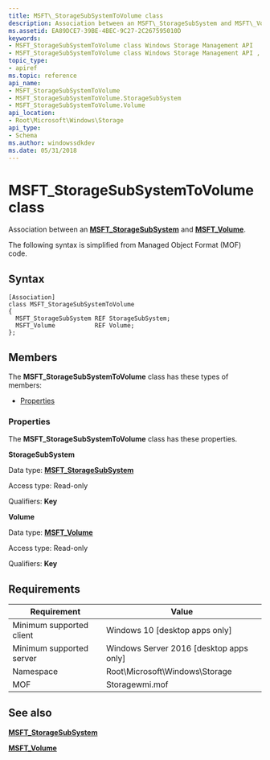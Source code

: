 ```yaml
---
title: MSFT\_StorageSubSystemToVolume class
description: Association between an MSFT\_StorageSubSystem and MSFT\_Volume.
ms.assetid: EA89DCE7-39BE-4BEC-9C27-2C267595010D
keywords:
- MSFT_StorageSubSystemToVolume class Windows Storage Management API
- MSFT_StorageSubSystemToVolume class Windows Storage Management API , described
topic_type:
- apiref
ms.topic: reference
api_name:
- MSFT_StorageSubSystemToVolume
- MSFT_StorageSubSystemToVolume.StorageSubSystem
- MSFT_StorageSubSystemToVolume.Volume
api_location:
- Root\Microsoft\Windows\Storage
api_type:
- Schema
ms.author: windowssdkdev
ms.date: 05/31/2018
---
```


# MSFT\_StorageSubSystemToVolume class

Association between an [**MSFT\_StorageSubSystem**](msft-storagesubsystem.md) and [**MSFT\_Volume**](msft-volume.md).

The following syntax is simplified from Managed Object Format (MOF) code.

## Syntax

``` syntax
[Association]
class MSFT_StorageSubSystemToVolume
{
  MSFT_StorageSubSystem REF StorageSubSystem;
  MSFT_Volume           REF Volume;
};
```

## Members

The **MSFT\_StorageSubSystemToVolume** class has these types of members:

-   [Properties](#properties)

### Properties

The **MSFT\_StorageSubSystemToVolume** class has these properties.

 

**StorageSubSystem**
   

Data type: **[**MSFT\_StorageSubSystem**](msft-storagesubsystem.md)**
 

Access type: Read-only
 

Qualifiers: **Key**
 

 

**Volume**
   

Data type: **[**MSFT\_Volume**](msft-volume.md)**
 

Access type: Read-only
 

Qualifiers: **Key**
 

 

## Requirements



| Requirement | Value |
|-------------------------------------|-------------------------------------------------------------------------------------------|
| Minimum supported client | Windows 10 \[desktop apps only\]                                               |
| Minimum supported server | Windows Server 2016 \[desktop apps only\]                                      |
| Namespace                | Root\\Microsoft\\Windows\\Storage                                              |
| MOF                      |  Storagewmi.mof  |



## See also

 

[**MSFT\_StorageSubSystem**](msft-storagesubsystem.md)
 

[**MSFT\_Volume**](msft-volume.md)
 

 

 





